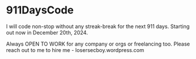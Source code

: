 # 911DaysCode
I will code non-stop without any streak-break for the next 911 days. Starting out now in December 20th, 2024.

Always OPEN TO WORK for any company or orgs or freelancing too. Please reach out to me to hire me - losersecboy.wordpress.com